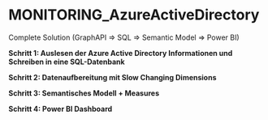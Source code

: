 # MONITORING_AzureActiveDirectory
Complete Solution (GraphAPI => SQL => Semantic Model => Power BI)

**Schritt 1: Auslesen der Azure Active Directory Informationen und Schreiben in eine SQL-Datenbank**

**Schritt 2: Datenaufbereitung mit Slow Changing Dimensions**

**Schritt 3: Semantisches Modell + Measures**

**Schritt 4: Power BI Dashboard**

